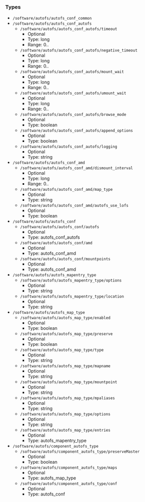 
### Types

 - `/software/autofs/autofs_conf_common`
 - `/software/autofs/autofs_conf_autofs`
    - `/software/autofs/autofs_conf_autofs/timeout`
        - Optional
        - Type: long
        - Range: 0..
    - `/software/autofs/autofs_conf_autofs/negative_timeout`
        - Optional
        - Type: long
        - Range: 0..
    - `/software/autofs/autofs_conf_autofs/mount_wait`
        - Optional
        - Type: long
        - Range: 0..
    - `/software/autofs/autofs_conf_autofs/umount_wait`
        - Optional
        - Type: long
        - Range: 0..
    - `/software/autofs/autofs_conf_autofs/browse_mode`
        - Optional
        - Type: boolean
    - `/software/autofs/autofs_conf_autofs/append_options`
        - Optional
        - Type: boolean
    - `/software/autofs/autofs_conf_autofs/logging`
        - Optional
        - Type: string
 - `/software/autofs/autofs_conf_amd`
    - `/software/autofs/autofs_conf_amd/dismount_interval`
        - Optional
        - Type: long
        - Range: 0..
    - `/software/autofs/autofs_conf_amd/map_type`
        - Optional
        - Type: string
    - `/software/autofs/autofs_conf_amd/autofs_use_lofs`
        - Optional
        - Type: boolean
 - `/software/autofs/autofs_conf`
    - `/software/autofs/autofs_conf/autofs`
        - Optional
        - Type: autofs_conf_autofs
    - `/software/autofs/autofs_conf/amd`
        - Optional
        - Type: autofs_conf_amd
    - `/software/autofs/autofs_conf/mountpoints`
        - Optional
        - Type: autofs_conf_amd
 - `/software/autofs/autofs_mapentry_type`
    - `/software/autofs/autofs_mapentry_type/options`
        - Optional
        - Type: string
    - `/software/autofs/autofs_mapentry_type/location`
        - Optional
        - Type: string
 - `/software/autofs/autofs_map_type`
    - `/software/autofs/autofs_map_type/enabled`
        - Optional
        - Type: boolean
    - `/software/autofs/autofs_map_type/preserve`
        - Optional
        - Type: boolean
    - `/software/autofs/autofs_map_type/type`
        - Optional
        - Type: string
    - `/software/autofs/autofs_map_type/mapname`
        - Optional
        - Type: string
    - `/software/autofs/autofs_map_type/mountpoint`
        - Optional
        - Type: string
    - `/software/autofs/autofs_map_type/mpaliases`
        - Optional
        - Type: string
    - `/software/autofs/autofs_map_type/options`
        - Optional
        - Type: string
    - `/software/autofs/autofs_map_type/entries`
        - Optional
        - Type: autofs_mapentry_type
 - `/software/autofs/component_autofs_type`
    - `/software/autofs/component_autofs_type/preserveMaster`
        - Optional
        - Type: boolean
    - `/software/autofs/component_autofs_type/maps`
        - Optional
        - Type: autofs_map_type
    - `/software/autofs/component_autofs_type/conf`
        - Optional
        - Type: autofs_conf
